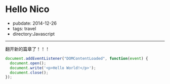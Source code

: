 # Hello Nico

- pubdate: 2014-12-26
- tags: travel
- directory:Javascript

------

翻开新的篇章了！！！
```javascript
document.addEventListener("DOMContentLoaded", function(event) {
  document.open();
  document.write('<p>Hello World!</p>');
  document.close();
});

```